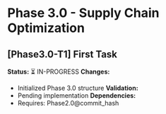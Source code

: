 # Phase 3.0 - Supply Chain Optimization

## [Phase3.0-T1] First Task
**Status:** ⏳ IN-PROGRESS
**Changes:**
- Initialized Phase 3.0 structure
**Validation:**
- Pending implementation
**Dependencies:**
- Requires: Phase2.0@commit_hash

